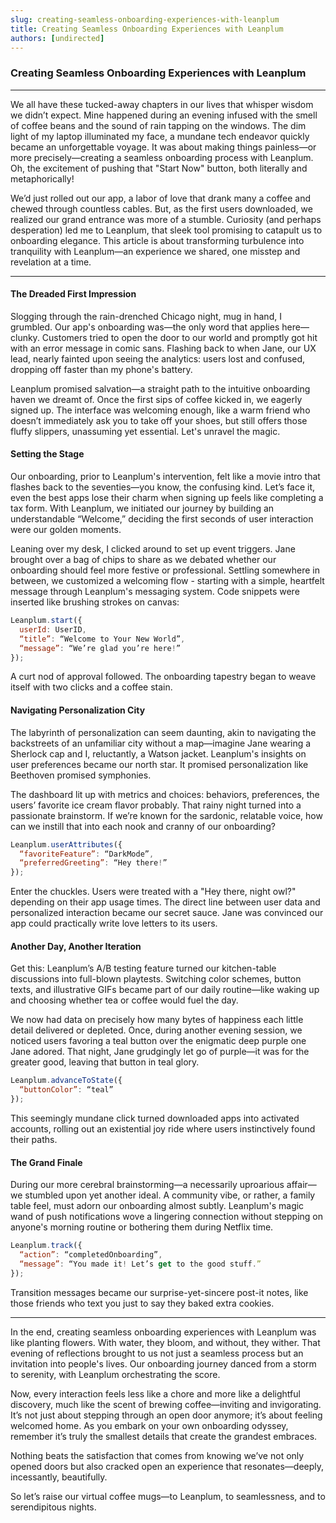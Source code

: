 ```yaml
---
slug: creating-seamless-onboarding-experiences-with-leanplum
title: Creating Seamless Onboarding Experiences with Leanplum
authors: [undirected]
---
```



### Creating Seamless Onboarding Experiences with Leanplum

---

We all have these tucked-away chapters in our lives that whisper wisdom we didn’t expect. Mine happened during an evening infused with the smell of coffee beans and the sound of rain tapping on the windows. The dim light of my laptop illuminated my face, a mundane tech endeavor quickly became an unforgettable voyage. It was about making things painless—or more precisely—creating a seamless onboarding process with Leanplum. Oh, the excitement of pushing that "Start Now" button, both literally and metaphorically!

We’d just rolled out our app, a labor of love that drank many a coffee and chewed through countless cables. But, as the first users downloaded, we realized our grand entrance was more of a stumble. Curiosity (and perhaps desperation) led me to Leanplum, that sleek tool promising to catapult us to onboarding elegance. This article is about transforming turbulence into tranquility with Leanplum—an experience we shared, one misstep and revelation at a time.

---

#### **The Dreaded First Impression**

Slogging through the rain-drenched Chicago night, mug in hand, I grumbled. Our app's onboarding was—the only word that applies here—clunky. Customers tried to open the door to our world and promptly got hit with an error message in comic sans. Flashing back to when Jane, our UX lead, nearly fainted upon seeing the analytics: users lost and confused, dropping off faster than my phone's battery.

Leanplum promised salvation—a straight path to the intuitive onboarding haven we dreamt of. Once the first sips of coffee kicked in, we eagerly signed up. The interface was welcoming enough, like a warm friend who doesn’t immediately ask you to take off your shoes, but still offers those fluffy slippers, unassuming yet essential. Let's unravel the magic.

#### **Setting the Stage**

Our onboarding, prior to Leanplum's intervention, felt like a movie intro that flashes back to the seventies—you know, the confusing kind. Let’s face it, even the best apps lose their charm when signing up feels like completing a tax form. With Leanplum, we initiated our journey by building an understandable “Welcome,” deciding the first seconds of user interaction were our golden moments.

Leaning over my desk, I clicked around to set up event triggers. Jane brought over a bag of chips to share as we debated whether our onboarding should feel more festive or professional. Settling somewhere in between, we customized a welcoming flow - starting with a simple, heartfelt message through Leanplum's messaging system. Code snippets were inserted like brushing strokes on canvas:

```javascript
Leanplum.start({
  userId: UserID,
  “title”: “Welcome to Your New World”,
  “message”: “We’re glad you’re here!”
});
```

A curt nod of approval followed. The onboarding tapestry began to weave itself with two clicks and a coffee stain.

#### **Navigating Personalization City**

The labyrinth of personalization can seem daunting, akin to navigating the backstreets of an unfamiliar city without a map—imagine Jane wearing a Sherlock cap and I, reluctantly, a Watson jacket. Leanplum's insights on user preferences became our north star. It promised personalization like Beethoven promised symphonies.

The dashboard lit up with metrics and choices: behaviors, preferences, the users’ favorite ice cream flavor probably. That rainy night turned into a passionate brainstorm. If we’re known for the sardonic, relatable voice, how can we instill that into each nook and cranny of our onboarding?

```javascript
Leanplum.userAttributes({
  “favoriteFeature”: “DarkMode”,
  “preferredGreeting”: “Hey there!”
});
```

Enter the chuckles. Users were treated with a "Hey there, night owl?" depending on their app usage times. The direct line between user data and personalized interaction became our secret sauce. Jane was convinced our app could practically write love letters to its users.

#### **Another Day, Another Iteration**

Get this: Leanplum’s A/B testing feature turned our kitchen-table discussions into full-blown playtests. Switching color schemes, button texts, and illustrative GIFs became part of our daily routine—like waking up and choosing whether tea or coffee would fuel the day.

We now had data on precisely how many bytes of happiness each little detail delivered or depleted. Once, during another evening session, we noticed users favoring a teal button over the enigmatic deep purple one Jane adored. That night, Jane grudgingly let go of purple—it was for the greater good, leaving that button in teal glory.

```javascript
Leanplum.advanceToState({
  “buttonColor”: “teal”
});
```

This seemingly mundane click turned downloaded apps into activated accounts, rolling out an existential joy ride where users instinctively found their paths.

#### **The Grand Finale**

During our more cerebral brainstorming—a necessarily uproarious affair—we stumbled upon yet another ideal. A community vibe, or rather, a family table feel, must adorn our onboarding almost subtly. Leanplum's magic wand of push notifications wove a lingering connection without stepping on anyone's morning routine or bothering them during Netflix time.

```javascript
Leanplum.track({
  “action”: “completedOnboarding”,
  “message”: “You made it! Let’s get to the good stuff.”
});
```

Transition messages became our surprise-yet-sincere post-it notes, like those friends who text you just to say they baked extra cookies.

---

In the end, creating seamless onboarding experiences with Leanplum was like planting flowers. With water, they bloom, and without, they wither. That evening of reflections brought to us not just a seamless process but an invitation into people's lives. Our onboarding journey danced from a storm to serenity, with Leanplum orchestrating the score.

Now, every interaction feels less like a chore and more like a delightful discovery, much like the scent of brewing coffee—inviting and invigorating. It’s not just about stepping through an open door anymore; it’s about feeling welcomed home. As you embark on your own onboarding odyssey, remember it’s truly the smallest details that create the grandest embraces. 

Nothing beats the satisfaction that comes from knowing we’ve not only opened doors but also cracked open an experience that resonates—deeply, incessantly, beautifully. 

So let’s raise our virtual coffee mugs—to Leanplum, to seamlessness, and to serendipitous nights.